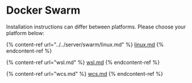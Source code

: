 # Docker Swarm

Installation instructions can differ between platforms. Please choose your platform below:

{% content-ref url="../../server/swarm/linux.md" %}
[linux.md](../../server/swarm/linux.md)
{% endcontent-ref %}

{% content-ref url="wsl.md" %}
[wsl.md](wsl.md)
{% endcontent-ref %}

{% content-ref url="wcs.md" %}
[wcs.md](wcs.md)
{% endcontent-ref %}
